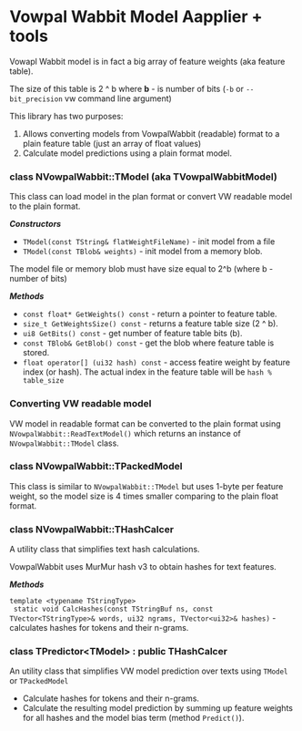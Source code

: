 # Vowpal Wabbit Model Aapplier + tools

Vowapl Wabbit model is in fact a big array of feature weights (aka feature table).

The size of this table is 2 ^ b where **b** - is number of bits 
(`-b` or `--bit_precision` vw command line argument)

This library has two purposes:
1. Allows converting models from VowpalWabbit (readable) format to a plain feature table (just an array of float values)
2. Calculate model predictions using a plain format model.

### class NVowpalWabbit::TModel (aka TVowpalWabbitModel)

This class can load model in the plan format or convert VW readable model to the plain format.

***Constructors***

* `TModel(const TString& flatWeightFileName)` - init model from a file
* `TModel(const TBlob& weights)` - init model from a memory blob.

The model file or memory blob must have size equal to 2^b (where b - number of bits)

***Methods***

* `const float* GetWeights() const` - return a pointer to feature table.
* `size_t GetWeightsSize() const` - returns a feature table size (2 ^ b).
* `ui8 GetBits() const` - get number of feature table bits (b).
* `const TBlob& GetBlob() const` - get the blob where feature table is stored.
* `float operator[] (ui32 hash) const` - access featire weight by feature index (or hash). The actual index in the feature table will be `hash % table_size`

### Converting VW readable model

VW model in readable format can be converted to the plain format using 
`NVowpalWabbit::ReadTextModel()` which returns an instance of `NVowpalWabbit::TModel` class.

### class NVowpalWabbit::TPackedModel

This class is similar to `NVowpalWabbit::TModel` but uses 1-byte per feature weight, 
so the model size is 4 times smaller comparing to the plain float format.

### class NVowpalWabbit::THashCalcer

A utility class that simplifies text hash calculations. 

VowpalWabbit uses MurMur hash v3 to obtain hashes for text features. 

***Methods***

`template <typename TStringType>`<br/>`
static void CalcHashes(const TStringBuf ns, const TVector<TStringType>& words, ui32 ngrams, TVector<ui32>& hashes)` - calculates hashes for tokens and their n-grams.

### class TPredictor\<TModel\> : public THashCalcer

An utility class that simplifies VW model prediction over texts using `TModel` or `TPackedModel`
* Calculate hashes for tokens and their n-grams.
* Calculate the resulting model prediction by summing up feature weights for all hashes and the model bias term (method `Predict()`).
